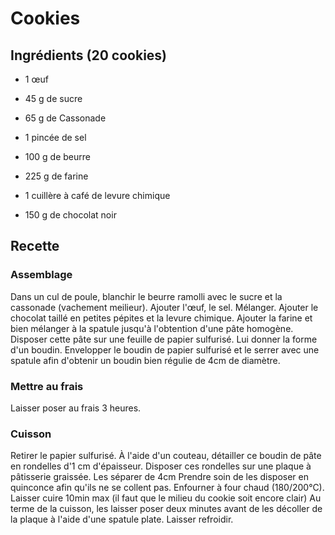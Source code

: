 # Cookies
## Ingrédients (20 cookies)
- 1 œuf
- 45 g de sucre


- 65 g de Cassonade







- 1 pincée de sel
- 100 g de beurre
- 225 g de farine
- 1 cuillère à café de levure chimique
- 150 g de chocolat noir 

## Recette
### Assemblage
Dans un cul de poule, blanchir le beurre ramolli avec le sucre et la cassonade (vachement meilieur).
Ajouter l'œuf, le sel. Mélanger.
Ajouter le chocolat taillé en petites pépites et la levure chimique.
Ajouter la farine et bien mélanger à la spatule jusqu'à l'obtention d'une pâte homogène.
Disposer cette pâte sur une feuille de papier sulfurisé. Lui donner la forme d'un boudin.
Envelopper le boudin de papier sulfurisé et le serrer avec une spatule afin d'obtenir un boudin bien régulie de 4cm de diamètre. 

### Mettre au frais
Laisser poser au frais 3 heures.

### Cuisson
Retirer le papier sulfurisé.
À l'aide d'un couteau, détailler ce boudin de pâte en rondelles d'1 cm d'épaisseur.
Disposer ces rondelles sur une plaque à pâtisserie graissée. Les séparer de 4cm Prendre soin de les disposer en quinconce afin qu'ils ne se collent pas.
Enfourner à four chaud (180/200°C).
Laisser cuire 10min max (il faut que le milieu du cookie soit encore clair)
Au terme de la cuisson, les laisser poser deux minutes avant de les décoller de la plaque à l'aide d'une spatule plate. Laisser refroidir.


